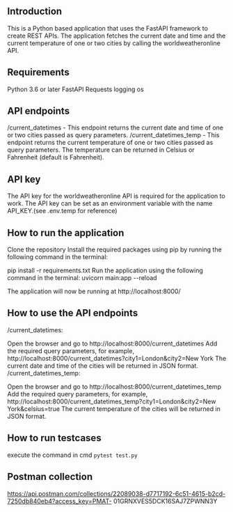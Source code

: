 ## Introduction
This is a Python based application that uses the FastAPI framework to create REST APIs. The application fetches the current date and time and the current temperature of one or two cities by calling the worldweatheronline API.

## Requirements
Python 3.6 or later
FastAPI
Requests
logging
os

## API endpoints
/current_datetimes - This endpoint returns the current date and time of one or two cities passed as query parameters.
/current_datetimes_temp - This endpoint returns the current temperature of one or two cities passed as query parameters. The temperature can be returned in Celsius or Fahrenheit (default is Fahrenheit).

## API key
The API key for the worldweatheronline API is required for the application to work. The API key can be set as an environment variable with the name API_KEY.(see .env.temp for reference)

## How to run the application
Clone the repository
Install the required packages using pip by running the following command in the terminal:

pip install -r requirements.txt
Run the application using the following command in the terminal:
uvicorn main:app --reload

The application will now be running at http://localhost:8000/

## How to use the API endpoints
/current_datetimes:

Open the browser and go to http://localhost:8000/current_datetimes
Add the required query parameters, for example, http://localhost:8000/current_datetimes?city1=London&city2=New York
The current date and time of the cities will be returned in JSON format.
/current_datetimes_temp:

Open the browser and go to http://localhost:8000/current_datetimes_temp
Add the required query parameters, for example, http://localhost:8000/current_datetimes_temp?city1=London&city2=New York&celsius=true
The current temperature of the cities will be returned in JSON format.

## How to run testcases
execute the command in cmd `pytest test.py`

## Postman collection
https://api.postman.com/collections/22089038-d7717192-6c51-4615-b2cd-7250db840eb4?access_key=PMAT-
01GRNXVES5DCK16SAJ7ZPWNN3Y